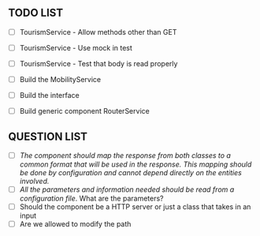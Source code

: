 ## TODO LIST

- [ ] TourismService - Allow methods other than GET
- [ ] TourismService - Use mock in test
- [ ] TourismService - Test that body is read properly
- [ ] Build the MobilityService
- [ ] Build the interface
- [ ] Build generic component RouterService 


## QUESTION LIST

- [ ] *The component should map the response from both classes to a common format that will be used in the response. This mapping should be done by configuration and cannot depend directly on the entities involved.*
- [ ]  *All the parameters and information needed should be read from a configuration file*. What are the parameters?
- [ ]  Should the component be a HTTP server or just a class that takes in an input 
- [ ]  Are we allowed to modify the path